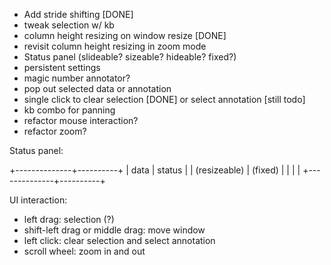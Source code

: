 
* Add stride shifting [DONE]
* tweak selection w/ kb
* column height resizing on window resize [DONE]
* revisit column height resizing in zoom mode
* Status panel (slideable? sizeable? hideable? fixed?)
* persistent settings
* magic number annotator?
* pop out selected data or annotation
* single click to clear selection [DONE] or select annotation [still todo]
* kb combo for panning
* refactor mouse interaction?
* refactor zoom?

Status panel:

+--------------+----------+
|  data        |  status  |
| (resizeable) | (fixed)  |
|              |          |
+--------------+----------+


UI interaction:
* left drag: selection (?)
* shift-left drag or middle drag: move window
* left click: clear selection and select annotation
* scroll wheel: zoom in and out
